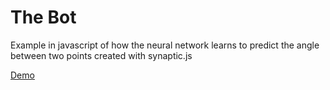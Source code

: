 # The Bot
Example in javascript of how the neural network learns to predict the angle between two points created with synaptic.js

[Demo](https://sta-ger.bitbucket.io/apps/bot/index.html)
